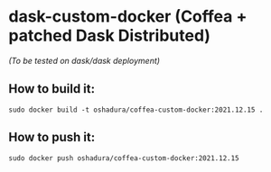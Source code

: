 # dask-custom-docker (Coffea + patched Dask Distributed)


_(To be tested on dask/dask deployment)_

## How to build it:

```
sudo docker build -t oshadura/coffea-custom-docker:2021.12.15 .

```

## How to push it:

```
sudo docker push oshadura/coffea-custom-docker:2021.12.15
```
